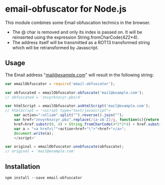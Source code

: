 email-obfuscator for Node.js
============================

This module combines some Email obfuscation technics in the browser.

 * The @ char is removed and only its index is passed on. It will be reinserted using the expression String.fromCharCode(4*2*2*4).
 * The address itself will be transmitted as a ROT13 transformed string which will be retransformed by Javascript.


Usage
-----

The Email address "mail@example.com" will result in the following string:

```js
var emailObfuscator = require('email-obfuscator');

var obfuscated = emailObfuscator.obfuscate('mail@example.com');
// obfuscated = 'znvyrknzcyr.pbz/4'

var htmlScript = emailObfuscator.asHtmlScript('mail@example.com');
// htmlScript = '<script type="text/javascript">
	var action=":otliam".split("").reverse().join("");
	var href="znvyrknzcyr.pbz".replace(/[a-zA-Z]/g, function(c){return String.fromCharCode((c<="Z"?90:122)>=(c=c.charCodeAt(0)+13)?c:c-26);});
	href=href.substr(0, 4) + String.fromCharCode(4*2*2*4) + href.substr(4);
	var a = "<a href=\""+action+href+"\">"+href+"</a>";
	document.write(a);
	</script>'

var original = emailObfuscator.unobfuscate(obfuscate);
// original = 'mail@example.com'
```

Installation
------------

```
npm install --save email-obfuscator
```
